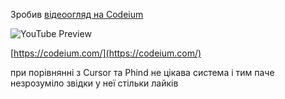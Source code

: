 <!--
date: 2024-03-24T15:59:41
-->

Зробив [відеоогляд на Codeium ](https://youtu.be/xwjA6CyZy_o) 

![YouTube Preview](https://img.youtube.com/vi/xwjA6CyZy_o/mqdefault.jpg)

[https://codeium.com/](https://codeium.com/) 

при порівнянні з Cursor та Phind не цікава система і тим паче незрозуміло звідки у неї стільки лайків